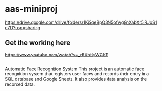 # aas-miniproj
https://drive.google.com/drive/folders/1Kj5qeBpQ3N5ofwg8nXabXr5IRJoS1c7D?usp=sharing

## Get the working here
https://www.youtube.com/watch?v=_r5XhHyWCKE
## 
Automatic Face Recognition System
This project is an automatic face recognition system that registers user faces and records their entry in a SQL database and Google Sheets. It also provides data analysis on the recorded data.







